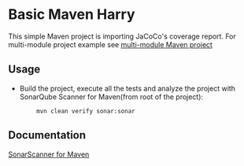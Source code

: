 # Basic Maven Harry

This simple Maven project is importing JaCoCo's coverage report. For multi-module project example 
see [multi-module Maven project](../maven-multimodule/README.md)

## Usage

* Build the project, execute all the tests and analyze the project with SonarQube Scanner for Maven(from root  of the project):

```shell
        mvn clean verify sonar:sonar
```

## Documentation

[SonarScanner for Maven](https://docs.sonarqube.org/latest/analysis/scan/sonarscanner-for-maven/)

